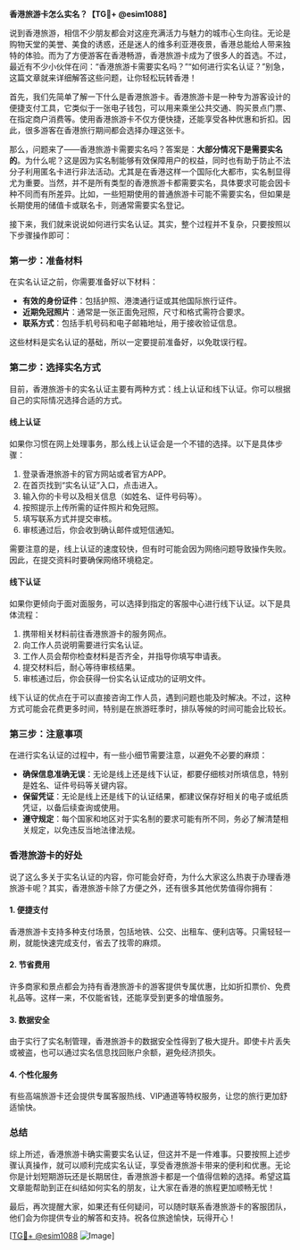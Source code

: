**香港旅游卡怎么实名？【TG💪+ @esim1088】**

说到香港旅游，相信不少朋友都会对这座充满活力与魅力的城市心生向往。无论是购物天堂的美誉、美食的诱惑，还是迷人的维多利亚港夜景，香港总能给人带来独特的体验。而为了方便游客在香港畅游，香港旅游卡成为了很多人的首选。不过，最近有不少小伙伴在问：“香港旅游卡需要实名吗？”“如何进行实名认证？”别急，这篇文章就来详细解答这些问题，让你轻松玩转香港！

首先，我们先简单了解一下什么是香港旅游卡。香港旅游卡是一种专为游客设计的便捷支付工具，它类似于一张电子钱包，可以用来乘坐公共交通、购买景点门票、在指定商户消费等。使用香港旅游卡不仅方便快捷，还能享受各种优惠和折扣。因此，很多游客在香港旅行期间都会选择办理这张卡。

那么，问题来了——香港旅游卡需要实名吗？答案是：**大部分情况下是需要实名的**。为什么呢？这是因为实名制能够有效保障用户的权益，同时也有助于防止不法分子利用匿名卡进行非法活动。尤其是在香港这样一个国际化大都市，实名制显得尤为重要。当然，并不是所有类型的香港旅游卡都需要实名，具体要求可能会因卡种不同而有所差异。比如，一些短期使用的普通旅游卡可能不需要实名，但如果是长期使用的储值卡或联名卡，则通常需要实名登记。

接下来，我们就来说说如何进行实名认证。其实，整个过程并不复杂，只要按照以下步骤操作即可：

### 第一步：准备材料
在实名认证之前，你需要准备好以下材料：
- **有效的身份证件**：包括护照、港澳通行证或其他国际旅行证件。
- **近期免冠照片**：通常是一张正面免冠照，尺寸和格式需符合要求。
- **联系方式**：包括手机号码和电子邮箱地址，用于接收验证信息。

这些材料是实名认证的基础，所以一定要提前准备好，以免耽误行程。

### 第二步：选择实名方式
目前，香港旅游卡的实名认证主要有两种方式：线上认证和线下认证。你可以根据自己的实际情况选择合适的方式。

#### 线上认证
如果你习惯在网上处理事务，那么线上认证会是一个不错的选择。以下是具体步骤：
1. 登录香港旅游卡的官方网站或者官方APP。
2. 在首页找到“实名认证”入口，点击进入。
3. 输入你的卡号以及相关信息（如姓名、证件号码等）。
4. 按照提示上传所需的证件照片和免冠照。
5. 填写联系方式并提交审核。
6. 审核通过后，你会收到确认邮件或短信通知。

需要注意的是，线上认证的速度较快，但有时可能会因为网络问题导致操作失败。因此，在提交资料时要确保网络环境稳定。

#### 线下认证
如果你更倾向于面对面服务，可以选择到指定的客服中心进行线下认证。以下是具体流程：
1. 携带相关材料前往香港旅游卡的服务网点。
2. 向工作人员说明需要进行实名认证。
3. 工作人员会帮你检查材料是否齐全，并指导你填写申请表。
4. 提交材料后，耐心等待审核结果。
5. 审核通过后，你会获得一份实名认证成功的证明文件。

线下认证的优点在于可以直接咨询工作人员，遇到问题也能及时解决。不过，这种方式可能会花费更多时间，特别是在旅游旺季时，排队等候的时间可能会比较长。

### 第三步：注意事项
在进行实名认证的过程中，有一些小细节需要注意，以避免不必要的麻烦：
- **确保信息准确无误**：无论是线上还是线下认证，都要仔细核对所填信息，特别是姓名、证件号码等关键内容。
- **保留凭证**：无论是线上还是线下的认证结果，都建议保存好相关的电子或纸质凭证，以备后续查询或使用。
- **遵守规定**：每个国家和地区对于实名制的要求可能有所不同，务必了解清楚相关规定，以免违反当地法律法规。

### 香港旅游卡的好处
说了这么多关于实名认证的内容，你可能会好奇，为什么大家这么热衷于办理香港旅游卡呢？其实，香港旅游卡除了方便之外，还有很多其他优势值得你拥有：

#### 1. 便捷支付
香港旅游卡支持多种支付场景，包括地铁、公交、出租车、便利店等。只需轻轻一刷，就能快速完成支付，省去了找零的麻烦。

#### 2. 节省费用
许多商家和景点都会为持有香港旅游卡的游客提供专属优惠，比如折扣票价、免费礼品等。这样一来，不仅能省钱，还能享受到更多的增值服务。

#### 3. 数据安全
由于实行了实名制管理，香港旅游卡的数据安全性得到了极大提升。即使卡片丢失或被盗，也可以通过实名信息找回账户余额，避免经济损失。

#### 4. 个性化服务
有些高端旅游卡还会提供专属客服热线、VIP通道等特权服务，让您的旅行更加舒适愉快。

### 总结
综上所述，香港旅游卡确实需要实名认证，但这并不是一件难事。只要按照上述步骤认真操作，就可以顺利完成实名认证，享受香港旅游卡带来的便利和优惠。无论你是计划短期游玩还是长期居住，香港旅游卡都是一个值得信赖的选择。希望这篇文章能帮助到正在纠结如何实名的朋友，让大家在香港的旅程更加顺畅无忧！

最后，再次提醒大家，如果还有任何疑问，可以随时联系香港旅游卡的客服团队，他们会为你提供专业的解答和支持。祝各位旅途愉快，玩得开心！

[[TG💪+ @esim1088](https://t.me/s/esim1088) ![Image](https://i.postimg.cc/4NQfJmqS/Snipaste-2025-05-13-00-14-12.png)]